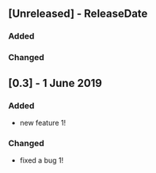 ## [Unreleased] - ReleaseDate

### Added

### Changed

## [0.3] - 1 June 2019

### Added

- new feature 1!

### Changed

- fixed a bug 1!
